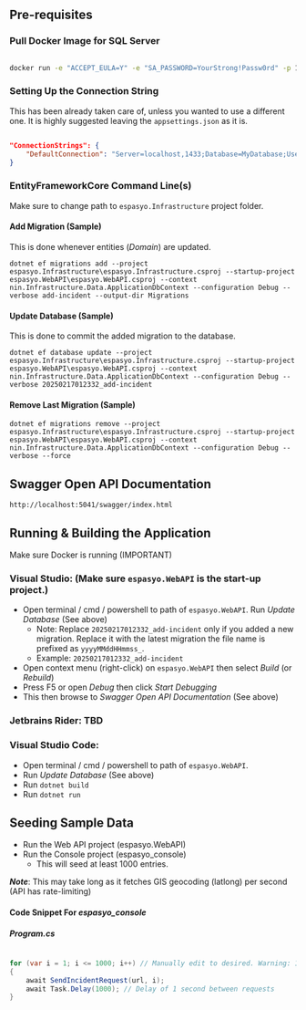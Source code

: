 ## Pre-requisites
### Pull Docker Image for SQL Server
```bash

docker run -e "ACCEPT_EULA=Y" -e "SA_PASSWORD=YourStrong!Passw0rd" -p 1433:1433 --name sqlserver -d mcr.microsoft.com/mssql/server:latest

```

### Setting Up the Connection String
This has been already taken care of, unless you wanted to use a different one. It is highly suggested leaving the `appsettings.json` as it is.
```json

"ConnectionStrings": {
    "DefaultConnection": "Server=localhost,1433;Database=MyDatabase;User Id=sa;Password=YourStrong!Passw0rd;TrustServerCertificate=True;"
}

```
### EntityFrameworkCore Command Line(s)
Make sure to change path to `espasyo.Infrastructure` project folder.
#### Add Migration (Sample)
This is done whenever entities (*Domain*) are updated.
```efcore
dotnet ef migrations add --project espasyo.Infrastructure\espasyo.Infrastructure.csproj --startup-project espasyo.WebAPI\espasyo.WebAPI.csproj --context nin.Infrastructure.Data.ApplicationDbContext --configuration Debug --verbose add-incident --output-dir Migrations
```
#### Update Database (Sample)
This is done to commit the added migration to the database.
```efcore
dotnet ef database update --project espasyo.Infrastructure\espasyo.Infrastructure.csproj --startup-project espasyo.WebAPI\espasyo.WebAPI.csproj --context nin.Infrastructure.Data.ApplicationDbContext --configuration Debug --verbose 20250217012332_add-incident
```
#### Remove Last Migration (Sample)
```efcore
dotnet ef migrations remove --project espasyo.Infrastructure\espasyo.Infrastructure.csproj --startup-project espasyo.WebAPI\espasyo.WebAPI.csproj --context nin.Infrastructure.Data.ApplicationDbContext --configuration Debug --verbose --force
```

## Swagger Open API Documentation
```http
http://localhost:5041/swagger/index.html
```
## Running & Building the Application
Make sure Docker is running (IMPORTANT)

### Visual Studio: (Make sure `espasyo.WebAPI` is the start-up project.)
- Open terminal / cmd / powershell to path of `espasyo.WebAPI`. Run *Update Database* (See above)
   - Note: Replace `20250217012332_add-incident` only if you added a new migration. Replace it with the latest migration the file name is prefixed as `yyyyMMddHHmmss_`. 
   - Example: `20250217012332_add-incident`
- Open context menu (right-click) on `espasyo.WebAPI` then select *Build* (or *Rebuild*)
- Press F5 or open *Debug* then click *Start Debugging*
- This then browse to *Swagger Open API Documentation* (See above)

### Jetbrains Rider: TBD

### Visual Studio Code: 
  - Open terminal / cmd / powershell to path of `espasyo.WebAPI`. 
  - Run *Update Database* (See above)
  - Run `dotnet build`
  - Run `dotnet run`

## Seeding Sample Data
 - Run the Web API project (espasyo.WebAPI)
 - Run the Console project (espasyo_console)
   - This will seed at least 1000 entries. 

 ***Note***: This may take long as it fetches GIS geocoding (latlong) per second (API has rate-limiting)
 
#### Code Snippet For ***espasyo_console***
##### Program.cs
```csharp

for (var i = 1; i <= 1000; i++) // Manually edit to desired. Warning: 1000 loops will take 1000 x (timeofApiFetch) seconds
{
    await SendIncidentRequest(url, i);
    await Task.Delay(1000); // Delay of 1 second between requests
}
```